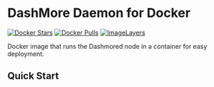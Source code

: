 # DashMore Daemon for Docker

[![Docker Stars](https://img.shields.io/docker/stars/dashmore/daemon.svg)](https://hub.docker.com/r/dashmore/daemon/)
[![Docker Pulls](https://img.shields.io/docker/pulls/dashmore/daemon.svg)](https://hub.docker.com/r/dashmore/daemon/)
[![ImageLayers](https://images.microbadger.com/badges/image/daemon/daemon.svg)](https://microbadger.com/images/dashmore/daemon)

Docker image that runs the Dashmored node in a container for easy deployment.

## Quick Start
